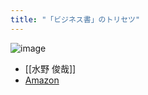 ```yaml
---
title: "「ビジネス書」のトリセツ"
---
```


![image](https://gyazo.com/204a7f6836da83ae6e01609d34908309/thumb/1000)
- [[水野 俊哉]]
- [Amazon](https://amzn.to/2HX0RAe)

